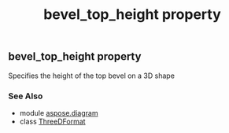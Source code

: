 ﻿---
title: bevel_top_height property
second_title: Aspose.Diagram for Python via .NET API References
description: 
type: docs
weight: 130
url: /python-net/aspose.diagram/threedformat/bevel_top_height/
is_root: false
---

## bevel_top_height property


Specifies the height of the top bevel on a 3D shape

### See Also
* module [aspose.diagram](../../)
* class [ThreeDFormat](/diagram/python-net/aspose.diagram/threedformat)
